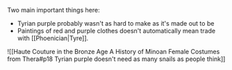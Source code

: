 Two main important things here:
- Tyrian purple probably wasn't as hard to make as it's made out to be
- Paintings of red and purple clothes doesn't automatically mean trade with [[Phoenician|Tyre]]. 

![[Haute Couture in the Bronze Age A History of Minoan Female Costumes from Thera#p18 Tyrian purple doesn't need as many snails as people think]]
